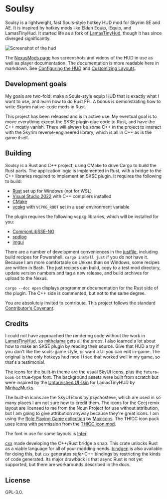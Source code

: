 # Soulsy

Soulsy is a lightweight, fast Souls-style hotkey HUD mod for Skyrim SE and AE. It is inspired by hotkey mods like Elden Equip, iEquip, and LamasTinyHud. It started life as a fork of [LamasTinyHud](https://github.com/mlthelama/LamasTinyHUD), though it has since diverged significantly.

![Screenshot of the hud](./docs/SoulsyHUD_preview.jpeg)

The [NexusMods page](https://www.nexusmods.com/skyrimspecialedition/mods/96210/) has screenshots and videos of the HUD in use as well as player documentation. The documentation is more readable here in markdown. See [Configuring the HUD](./docs/article-options.md) and [Customizing Layouts](docs/article-layouts.md).

## Development goals

My goals are two-fold: make a Souls-style equip HUD that is exactly what I want to use, and learn how to do Rust FFI. A bonus is demonstrating how to write Skyrim native-code mods in Rust.

This project has been released and is in active use. My eventual goal is to move everything except the SKSE plugin glue code to Rust, and have the C++ mostly vanish. There will always be some C++ in the project to interact with the Skyrim reverse-engineered library, which is all in C++ as is the game itself.

## Building

Soulsy is a Rust and C++ project, using CMake to drive Cargo to build the Rust parts. The application logic is implemented in Rust, with a bridge to the C++ libraries required to implement an SKSE plugin. It requires the following to build:

- [Rust](https://rustup.rs) set up for Windows (not for WSL)
- [Visual Studio 2022](https://visualstudio.microsoft.com) with C++ compilers installed
- [CMake](https://cmake.org)
- [vcpkg](https://github.com/microsoft/vcpkg) with `VCPKG_ROOT` set in a user environment variable

The plugin requires the following vcpkg libraries, which will be installed for you:

- [CommonLibSSE-NG](https://github.com/CharmedBaryon/CommonLibSSE-NG)
- [spdlog](https://github.com/gabime/spdlog)
- [imgui](https://github.com/ocornut/imgui)

There are a number of development conveniences in the [justfile](https://just.systems), including build recipes for Powershell. `cargo install just` if you do not have it. Because I am more comfortable on Unixes than on Windows, some recipes are written in Bash. The just recipes can build, copy to a test mod directory, update version numbers and tag a new release, and build archives for upload to the Nexus.

`cargo --doc open` displays programmer documentation for the Rust side of the plugin. The C++ side is commented, but not to the same degree.

You are absolutely invited to contribute. This project follows the standard [Contributor's Covenant](./CODE_OF_CONDUCT.md).

## Credits

I could not have approached the rendering code without the work in [LamasTinyHud](https://www.nexusmods.com/skyrimspecialedition/mods/82545), so [mlthelama](https://github.com/mlthelama) gets all the props. I also learned a lot about how to make an SKSE plugin by reading their source. Give that HUD a try if you don't like the souls-game style, or want a UI you can edit in-game. The original is the only hotkeys hud mod I tried that worked well in my game, so that's a testimonial.

The icons for the built-in theme are the usual SkyUI icons, plus the `futura-book-bt` true-type font. The background assets were built from scratch but were inspired by the [Untarnished UI skin](https://www.nexusmods.com/skyrimspecialedition/mods/82545) for LamasTinyHUD by [MinhazMurks](https://www.nexusmods.com/skyrimspecialedition/users/26341279).

The built-in icons are the SkyUI icons by psychosteve, which are used in so many places I am not sure how to credit them. The icons for the Ceej remix layout are licensed to me from the Noun Project for use without attribution, but I am going to give attribution anyway because they're great icons. I am using the [Role Playing Game collection](https://thenounproject.com/browse/collection-icon/role-playing-game-70773/?p=1) by [Maxicons](https://thenounproject.com/maxicons/). The THICC icon pack uses icons with permission from the [THICC icon mod](https://www.nexusmods.com/skyrimspecialedition/mods/90508).

The font in use for some layouts is [Inter](https://rsms.me/inter/).

[cxx](https://cxx.rs/) made developing the C++/Rust bridge a snap. This crate unlocks Rust as a viable language for all of your modding needs. [bindgen](https://rust-lang.github.io/rust-bindgen/introduction.html) is also available for doing this, but `cxx` generates _safer_ C++ bindings by restricting the kinds of code generated. Its major drawback is that async Rust is not yet supported, but there are workarounds described in the docs.

## License

GPL-3.0.
